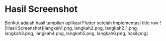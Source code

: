 # Hasil Screenshot

Berikut adalah hasil tampilan aplikasi Flutter setelah Implementasi title row
![Hasil Screenshot](langkah1.png, langkah2.png, langkah2_1.png, langkah3.png, langkah4.png, langkah5.png, langkah6.png, hasil.png)

